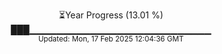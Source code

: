 <p align="center">
⏳Year Progress (13.01 %)<br>
███▁▁▁▁▁▁▁▁▁▁▁▁▁▁▁▁▁▁▁▁▁▁▁▁▁▁▁ <br>
<sub>Updated: Mon, 17 Feb 2025 12:04:36 GMT</sub>
</p>

